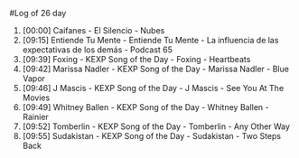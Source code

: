 #Log of 26 day

1. [00:00] Caifanes - El Silencio - Nubes
1. [09:15] Entiende Tu Mente - Entiende Tu Mente - La influencia de las expectativas de los demás - Podcast 65
1. [09:39] Foxing - KEXP Song of the Day - Foxing - Heartbeats
1. [09:42] Marissa Nadler - KEXP Song of the Day - Marissa Nadler - Blue Vapor
1. [09:46] J Mascis - KEXP Song of the Day - J Mascis - See You At The Movies
1. [09:49] Whitney Ballen - KEXP Song of the Day - Whitney Ballen - Rainier
1. [09:52] Tomberlin - KEXP Song of the Day - Tomberlin - Any Other Way
1. [09:55] Sudakistan - KEXP Song of the Day - Sudakistan - Two Steps Back
